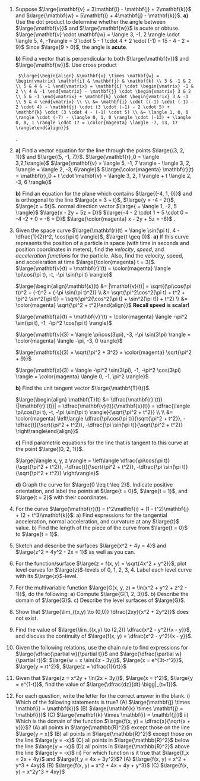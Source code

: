 1. Suppose $\large{\mathbf{v} = 3\mathbf{i} - \mathbf{j} + 2\mathbf{k}}$ and $\large{\mathbf{w} = 5\mathbf{i} + 4\mathbf{j} - \mathbf{k}}$.
	**a)** Use the dot product to determine whether the angle between $\large{\mathbf{v}}$ and $\large{\mathbf{w}}$ is acute or obtuse.
		$\large{\mathbf{v} \cdot \mathbf{w} = \langle 3, -1, 2 \rangle \cdot \langle 5, 4, -1\rangle = 3 \cdot 5 - 1 \cdot 4 + 2 \cdot (-1) = 15 - 4 - 2 = 9}$
		Since $\large{9 > 0}$, the angle is **acute**.
		
	**b)** Find a vector that is perpendicular to both $\large{\mathbf{v}}$ and $\large{\mathbf{w}}$.
		Use cross product
		
		$\large{\begin{align} &\mathbf{v} \times \mathbf{w} = \begin{vmatrix} \mathbf{i} & \mathbf{j} & \mathbf{k} \\ 3 & -1 & 2 \\ 5 & 4 & -1 \end{vmatrix} = \mathbf{i} \cdot \begin{vmatrix} -1 & 2 \\ 4 & -1 \end{vmatrix} - \mathbf{j} \cdot \begin{vmatrix} 3 & 2 \\ 5 & -1 \end{vmatrix} + \mathbf{k} \cdot \begin{vmatrix} 3 & -1 \\ 5 & 4 \end{vmatrix} \\ \\ &= \mathbf{i} \cdot ((-1) \cdot (-1) - 2 \cdot 4) - \mathbf{j} \cdot (3 \cdot (-1) - 2 \cdot 5) + \mathbf{k} \cdot (3 \cdot 4 - (-1) \cdot 5) \\ &= \langle 1, 0, 0 \rangle \cdot (-7) - \langle 0, 1, 0 \rangle \cdot (-13) + \langle 0, 0, 1 \rangle \cdot 17 = \color{magenta} \langle -7, 13, 17 \rangle\end{align}}$
	.

2. **a)** Find a vector equation for the line through the points $\large{(3, 2, 1)}$ and $\large{(5, -1, 7)}$.
	$\large{\mathbf{r}_0 = \langle 3,2,1\rangle}$
	$\large{\mathbf{v} = \langle 5, -1, 7 \rangle - \langle 3, 2, 1\rangle = \langle 2, -3, 6\rangle}$
	$\large{\color{magenta} \mathbf{r}(t) = \mathbf{r}_0 + t \cdot \mathbf{v} = \langle 3, 2, 1 \rangle + t \langle 2, -3, 6 \rangle}$
	
	**b)** Find an equation for the plane which contains $\large{(-4, 1, 0)}$ and is orthogonal to the line $\large{x = 3 + t}$, $\large{y = -4 - 2t}$, $\large{z = 5t}$.
	normal direction vector $\large{ = \langle 1, -2, 5 \rangle}$
	$\large{x - 2y + 5z = D}$
	$\large{-4 - 2 \cdot 1 + 5 \cdot 0 = -4 -2 + 0 = -6 = D}$
	$\large{\color{magenta} x - 2y + 5z = -6}$
    .
3. Given the space curve $\large{\mathbf{r}(t) = \langle \sin(\pi t), 4 - \dfrac{1}{2}t^2, \cos(\pi t) \rangle}$, $\large{t \geq 0}$:
	**a)** If this curve represents the position of a particle in space (with time in seconds and position coordinates in meters), find the *velocity*, *speed*, and *acceleration functions* for the particle. Also, find the velocity, speed, and acceleration at time $\large{\color{magenta} t = 3}$.
	$\large{\mathbf{v}(t) = \mathbf{r}'(t) = \color{magenta} \langle \pi\cos(\pi t), -t, -\pi \sin(\pi t) \rangle}$
	
	$\large{\begin{align}\mathbf{s}(t) &= |\mathbf{v}(t)| = \sqrt{(\pi\cos(\pi t))^2 + (-t)^2 + (-\pi \sin(\pi t)^2)} \\ &= \sqrt{\pi^2\cos^2(\pi t) + t^2 + \pi^2 \sin^2(\pi t)} = \sqrt{\pi^2(\cos^2(\pi t) + \sin^2(\pi t)) + t^2} \\ &= \color{magenta} \sqrt{\pi^2 + t^2}\end{align}}$ 
	**Recall speed is scalar!**
	
	$\large{\mathbf{a}(t) = \mathbf{v}'(t) = \color{magenta} \langle -\pi^2 \sin(\pi t), -1, -\pi^2 \cos(\pi t) \rangle}$
	
	$\large{\mathbf{v}(3) = \langle \pi\cos(3\pi), -3, -\pi \sin(3\pi) \rangle = \color{magenta} \langle -\pi, -3, 0 \rangle}$
	
	$\large{\mathbf{s}(3) = \sqrt{\pi^2 + 3^2} = \color{magenta} \sqrt{\pi^2 + 9}}$
	
	$\large{\mathbf{a}(3) = \langle -\pi^2 \sin(3\pi), -1, -\pi^2 \cos(3\pi) \rangle = \color{magenta} \langle 0, -1, \pi^2 \rangle}$
	
	**b)** Find the unit tangent vector $\large{\mathbf{T}(t)}$.
	
	$\large{\begin{align} \mathbf{T}(t) &= \dfrac{\mathbf{r}'(t)}{|\mathbf{r}'(t)}| = \dfrac{\mathbf{v}(t)}{\mathbf{s}(t)} = \dfrac{\langle \pi\cos(\pi t), -t, -\pi \sin(\pi t) \rangle}{\sqrt{\pi^2 + t^2}} \\ \\ &= \color{magenta} \left\langle \dfrac{\pi\cos(\pi t)}{\sqrt{\pi^2 + t^2}}, -\dfrac{t}{\sqrt{\pi^2 + t^2}}, -\dfrac{\pi \sin(\pi t)}{\sqrt{\pi^2 + t^2}} \right\rangle\end{align}}$
	
	**c)** Find parametric equations for the line that is tangent to this curve at the point $\large{(0, 2, 1)}$.
	
	$\large{\langle x, y, z \rangle = \left\langle \dfrac{\pi\cos(\pi t)}{\sqrt{\pi^2 + t^2}}, -\dfrac{t}{\sqrt{\pi^2 + t^2}}, -\dfrac{\pi \sin(\pi t)}{\sqrt{\pi^2 + t^2}} \right\rangle}$
	
	
	**d)** Graph the curve for $\large{0 \leq t \leq 2}$. Indicate positive orientation, and label the points at $\large{t = 0}$, $\large{t = 1}$, and $\large{t = 2}$ with their coordinates.
    
4. For the curve $\large{\mathbf{r}(t) = t^2\mathbf{i} + (1 - t^2)\mathbf{j} + (2 + t^3)\mathbf{k}}$: a) Find expressions for the tangential acceleration, normal acceleration, and curvature at any $\large{t}$ value. b) Find the length of the piece of the curve from $\large{t = 0}$ to $\large{t = 1}$.
    
5. Sketch and describe the surfaces $\large{x^2 + 4y = 4}$ and $\large{z^2 + 4y^2 - 2x = 1}$ as well as you can.
    
6. For the function/surface $\large{z = f(x, y) = \sqrt{4x^2 + y^2}}$, plot level curves for $\large{z}$-levels of 0, 1, 2, 3, 4. Label each level curve with its $\large{z}$-level.
    
7. For the multivariable function $\large{G(x, y, z) = \ln(x^2 + y^2 + z^2 - 1)}$, do the following: a) Compute $\large{G(1, 2, 3)}$. b) Describe the domain of $\large{G}$. c) Describe the level surfaces of $\large{G}$.
    
8. Show that $\large{\lim_{(x,y) \to (0,0)} \dfrac{2xy}{x^2 + 2y^2}}$ does not exist.
    
9. Find the value of $\large{\lim_{(x,y) \to (2,2)} \dfrac{x^2 - y^2}{x - y}}$, and discuss the continuity of $\large{f(x, y) = \dfrac{x^2 - y^2}{x - y}}$.
    
10. Given the following relations, use the chain rule to find expressions for $\large{\dfrac{\partial w}{\partial t}}$ and $\large{\dfrac{\partial w}{\partial r}}$: $\large{w = x \sin(4z - 3y)}$, $\large{x = e^{3t-r^2}}$, $\large{y = rt^2}$, $\large{z = \dfrac{1}{rt}}$
    
11. Given that $\large{z = x^2y + \ln(2x + 3y)}$, $\large{x = t^2}$, $\large{y = e^{1-t}}$, find the value of $\large{\dfrac{dz}{dt} \bigg|_{t=1}}$.
    
12. For each question, write the letter for the correct answer in the blank. i) Which of the following statements is true? (A) $\large{\mathbf{j} \times \mathbf{i} = \mathbf{k}}$ (B) $\large{\mathbf{k} \times \mathbf{j} = \mathbf{i}}$ (C) $\large{\mathbf{k} \times \mathbf{i} = \mathbf{j}}$ ii) Which is the domain of the function $\large{f(x, y) = \dfrac{x}{\sqrt{x + y}}}$? (A) all points in $\large{\mathbb{R}^2}$ except those on the line $\large{y = x}$ (B) all points in $\large{\mathbb{R}^2}$ except those on the line $\large{y = -x}$ (C) all points in $\large{\mathbb{R}^2}$ below the line $\large{y = -x}$ (D) all points in $\large{\mathbb{R}^2}$ above the line $\large{y = -x}$ iii) For which function is it true that $\large{f_x = 2x + 4y}$ and $\large{f_y = 4x + 3y^2}$? (A) $\large{f(x, y) = x^2 + y^3 + 4xy}$ (B) $\large{f(x, y) = x^2 + 4x + 4y + y^3}$ (C) $\large{f(x, y) = x^2y^3 + 4xy}$